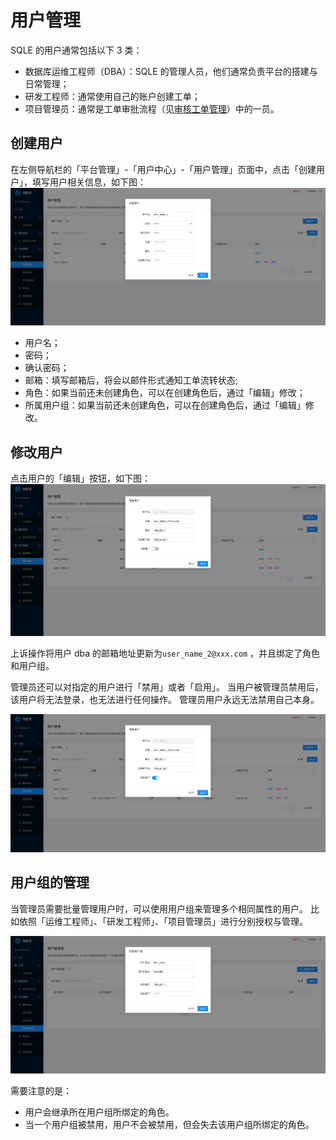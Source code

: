 # 用户管理

SQLE 的用户通常包括以下 3 类：
* 数据库运维工程师（DBA）：SQLE 的管理人员，他们通常负责平台的搭建与日常管理；
* 研发工程师：通常使用自己的账户创建工单；
* 项目管理员：通常是工单审批流程（见[审核工单管理](../3.5_auditworkflow/auditworkflow_management.md)）中的一员。



## 创建用户
在左侧导航栏的「平台管理」-「用户中心」-「用户管理」页面中，点击「创建用户」，填写用户相关信息，如下图：
![create user](./pictures/create_user.png)

* 用户名；
* 密码；
* 确认密码；
* 邮箱：填写邮箱后，将会以邮件形式通知工单流转状态;
* 角色：如果当前还未创建角色，可以在创建角色后，通过「编辑」修改；
* 所属用户组：如果当前还未创建角色，可以在创建角色后，通过「编辑」修改。

## 修改用户
点击用户的「编辑」按钮，如下图：
![update user](./pictures/update_user.png)

上诉操作将用户 dba 的邮箱地址更新为`user_name_2@xxx.com`
，并且绑定了角色和用户组。

管理员还可以对指定的用户进行「禁用」或者「启用」。
当用户被管理员禁用后，该用户将无法登录，也无法进行任何操作。
管理员用户永远无法禁用自己本身。

![disable_user](./pictures/disable_user.png)

## 用户组的管理

当管理员需要批量管理用户时，可以使用用户组来管理多个相同属性的用户。
比如依照「运维工程师」、「研发工程师」、「项目管理员」进行分别授权与管理。

![create_user_group](./pictures/create_user_group.png)

需要注意的是：

- 用户会继承所在用户组所绑定的角色。
- 当一个用户组被禁用，用户不会被禁用，但会失去该用户组所绑定的角色。

